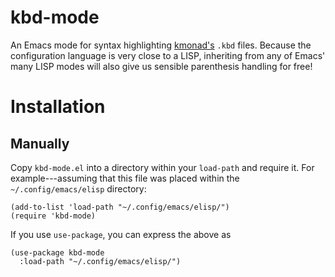 # kbd-mode

An Emacs mode for syntax highlighting
[kmonad's](https://github.com/david-janssen/kmonad) `.kbd` files.
Because the configuration language is very close to a LISP, inheriting
from any of Emacs' many LISP modes will also give us sensible
parenthesis handling for free!

# Installation

## Manually
Copy `kbd-mode.el` into a directory within your `load-path` and require
it.  For example---assuming that this file was placed within the
`~/.config/emacs/elisp` directory:

``` emacs-lisp
(add-to-list 'load-path "~/.config/emacs/elisp/")
(require 'kbd-mode)
```

If you use `use-package`, you can express the above as

``` emacs-lisp
(use-package kbd-mode
  :load-path "~/.config/emacs/elisp/")
```
